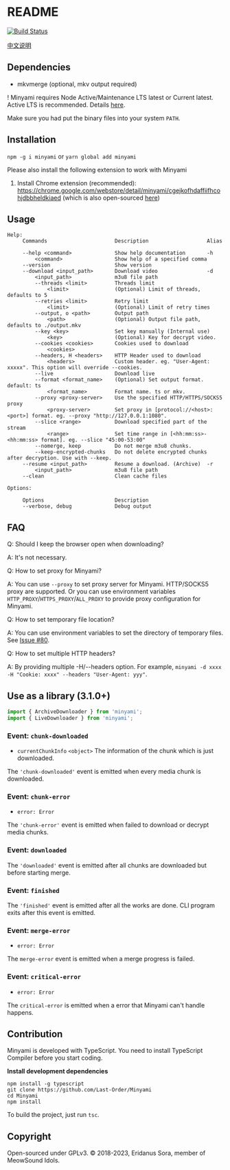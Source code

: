 # README

[![Build Status](https://github.com/Last-Order/Minyami/workflows/Node%20CI/badge.svg)](https://github.com/Last-Order/Minyami/actions)

[中文说明](readme.zh-cn.md)

## Dependencies

-   mkvmerge (optional, mkv output required)

! Minyami requires Node Active/Maintenance LTS latest or Current latest. Active LTS is recommended. Details [here](https://nodejs.org/en/about/releases/).

Make sure you had put the binary files into your system `PATH`.

## Installation

`npm -g i minyami` or `yarn global add minyami`

Please also install the following extension to work with Minyami

1. Install Chrome extension (recommended): https://chrome.google.com/webstore/detail/minyami/cgejkofhdaffiifhcohjdbbheldkiaed (which is also open-sourced [here](https://github.com/Last-Order/Minyami-chrome-extension))

## Usage

```
Help:
     Commands                      Description                   Alias

     --help <command>              Show help documentation       -h
         <command>                 Show help of a specified comma
     --version                     Show version
     --download <input_path>       Download video                -d
         <input_path>              m3u8 file path
         --threads <limit>         Threads limit
             <limit>               (Optional) Limit of threads, defaults to 5
         --retries <limit>         Retry limit
             <limit>               (Optional) Limit of retry times
         --output, o <path>        Output path
             <path>                (Optional) Output file path, defaults to ./output.mkv
         --key <key>               Set key manually (Internal use)
             <key>                 (Optional) Key for decrypt video.
         --cookies <cookies>       Cookies used to download
             <cookies>
         --headers, H <headers>    HTTP Header used to download
             <headers>             Custom header. eg. "User-Agent: xxxxx". This option will override --cookies.
         --live                    Download live
         --format <format_name>    (Optional) Set output format. default: ts
             <format_name>         Format name. ts or mkv.
         --proxy <proxy-server>    Use the specified HTTP/HTTPS/SOCKS5 proxy
             <proxy-server>        Set proxy in [protocol://<host>:<port>] format. eg. --proxy "http://127.0.0.1:1080".
         --slice <range>           Download specified part of the stream
             <range>               Set time range in [<hh:mm:ss>-<hh:mm:ss> format]. eg. --slice "45:00-53:00"
         --nomerge, keep           Do not merge m3u8 chunks.
         --keep-encrypted-chunks   Do not delete encrypted chunks after decryption. Use with --keep.
     --resume <input_path>         Resume a download. (Archive)  -r
         <input_path>              m3u8 file path
     --clean                       Clean cache files

Options:

     Options                       Description
     --verbose, debug              Debug output

```

## FAQ

Q: Should I keep the browser open when downloading?

A: It's not necessary.

Q: How to set proxy for Minyami?

A: You can use `--proxy` to set proxy server for Minyami. HTTP/SOCKS5 proxy are supported. Or you can use environment variables `HTTP_PROXY`/`HTTPS_PROXY`/`ALL_PROXY` to provide proxy configuration for Minyami.

Q: How to set temporary file location?

A: You can use environment variables to set the directory of temporary files. See [Issue #80](https://github.com/Last-Order/Minyami/issues/80#issuecomment-869132412).

Q: How to set multiple HTTP headers?

A: By providing multiple -H/--headers option. For example, `minyami -d xxxx -H "Cookie: xxxx" --headers "User-Agent: yyy"`.

## Use as a library (3.1.0+)

```TypeScript
import { ArchiveDownloader } from 'minyami';
import { LiveDownloader } from 'minyami';
```

### Event: `chunk-downloaded`

-   `currentChunkInfo` `<object>` The information of the chunk which is just downloaded.

The `'chunk-downloaded'` event is emitted when every media chunk is downloaded.

### Event: `chunk-error`

-   `error: Error`

The `'chunk-error'` event is emitted when failed to download or decrypt media chunks.

### Event: `downloaded`

The `'downloaded'` event is emitted after all chunks are downloaded but before starting merge.

### Event: `finished`

The `'finished'` event is emitted after all the works are done. CLI program exits after this event is emitted.

### Event: `merge-error`

-   `error: Error`

The `merge-error` event is emitted when a merge progress is failed.

### Event: `critical-error`

-   `error: Error`

The `critical-error` is emitted when a error that Minyami can't handle happens.

## Contribution

Minyami is developed with TypeScript. You need to install TypeScript Compiler before you start coding.

**Install development dependencies**

```
npm install -g typescript
git clone https://github.com/Last-Order/Minyami
cd Minyami
npm install
```

To build the project, just run `tsc`.

## Copyright

Open-sourced under GPLv3. © 2018-2023, Eridanus Sora, member of MeowSound Idols.
